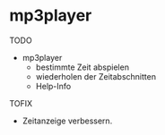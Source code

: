 # mp3player

TODO
- mp3player
    - bestimmte Zeit abspielen
    - wiederholen der Zeitabschnitten
    - Help-Info

TOFIX
- Zeitanzeige verbessern.
